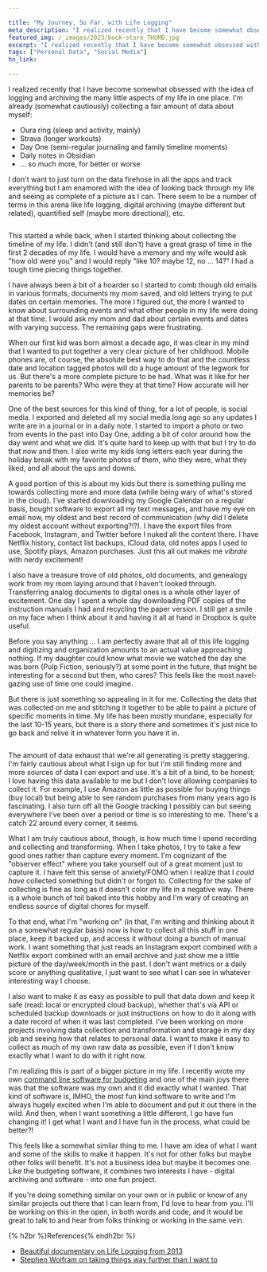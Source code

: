 ```yaml
---

title: "My Journey, So Far, with Life Logging"
meta_description: "I realized recently that I have become somewhat obsessed with the idea of logging and archiving all the little aspects of my life in one place."
featured_img: /_images/2023/book-store_THUMB.jpg
excerpt: "I realized recently that I have become somewhat obsessed with the idea of logging and archiving all the little aspects of my life in one place."
tags: ["Personal Data", "Social Media"]
hn_link:

---
```


I realized recently that I have become somewhat obsessed with the idea of logging and archiving the many little aspects of my life in one place. I'm already (somewhat cautiously) collecting a fair amount of data about myself:

- Oura ring (sleep and activity, mainly)
- Strava (longer workouts)
- Day One (semi-regular journaling and family timeline moments)
- Daily notes in Obsidian
- ... so much more, for better or worse

I don't want to just turn on the data firehose in all the apps and track everything but I am enamored with the idea of looking back through my life and seeing as complete of a picture as I can. There seem to be a number of terms in this arena like life logging, digital archiving (maybe different but related), quantified self (maybe more directional), etc.

<img src="/_images/2023/book-store.jpg" class="aligncenter" alt="">

This started a while back, when I started thinking about collecting the timeline of my life. I didn't (and still don't) have a great grasp of time in the first 2 decades of my life. I would have a memory and my wife would ask "how old were you" and I would reply "like 10? maybe 12, no ... 14?" I had a tough time piecing things together. 

I have always been a bit of a hoarder so I started to comb though old emails in various formats, documents my mom saved, and old letters trying to put dates on certain memories. The more I figured out, the more I wanted to know about surrounding events and what other people in my life were doing at that time. I would ask my mom and dad about certain events and dates with varying success. The remaining gaps were frustrating.

When our first kid was born almost a decade ago, it was clear in my mind that I wanted to put together a very clear picture of her childhood. Mobile phones are, of course, the absolute best way to do that and the countless date and location tagged photos will do a huge amount of the legwork for us. But there's a more complete picture to be had. What was it like for her parents to be parents? Who were they at that time? How accurate will her memories be?

One of the best sources for this kind of thing, for a lot of people, is social media. I exported and deleted all my social media long ago so any updates I write are in a journal or in a daily note. I started to import a photo or two from events in the past into Day One, adding a bit of color around how the day went and what we did. It's quite hard to keep up with that but I try to do that now and then. I also write my kids long letters each year during the holiday break with my favorite photos of them, who they were, what they liked, and all about the ups and downs. 

A good portion of this is about my kids but there is something pulling me towards collecting more and more data (while being wary of what's stored in the cloud). I've started downloading my Google Calendar on a regular basis, bought software to export all my text messages, and have my eye on email now, my oldest and best record of communication (why did I delete my oldest account without exporting?!?). I have the export files from Facebook, Instagram, and Twitter before I nuked all the content there. I have Netflix history, contact list backups, iCloud data, old notes apps I used to use, Spotify plays, Amazon purchases. Just this all out makes me *vibrate* with nerdy excitement!

I also have a treasure trove of old photos, old documents, and genealogy work from my mom laying around that I haven't looked through. Transferring analog documents to digital ones is a whole other layer of excitement. One day I spent a whole day downloading PDF copies of the instruction manuals I had and recycling the paper version. I still get a smile on my face when I think about it and having it all at hand in Dropbox is quite useful. 

Before you say anything ... I am perfectly aware that all of this life logging and digitizing and organization amounts to an actual value approaching nothing. If my daughter could know what movie we watched the day she was born (Pulp Fiction, seriously?) at some point in the future, that might be interesting for a second but then, who cares? This feels like the most navel-gazing use of time one could imagine. 

But there is just something so appealing in it for me. Collecting the data that was collected on me and stitching it together to be able to paint a picture of specific moments in time. My life has been mostly mundane, especially for the last 10-15 years, but there is a story there and sometimes it's just nice to go back and relive it in whatever form you have it in.

<img src="/_images/2023/book-store-2.jpg" class="aligncenter" alt="">

The amount of data exhaust that we're all generating is pretty staggering. I'm fairly cautious about what I sign up for but I'm still finding more and more sources of data I can export and use. It's a bit of a bind, to be honest; I love having this data available to me but I don't love allowing companies to collect it. For example, I use Amazon as little as possible for buying things (buy local) but being able to see random purchases from many years ago is fascinating. I also turn off all the Google tracking I possibly can but seeing everywhere I've been over a period or time is so interesting to me. There's a catch 22 around every corner, it seems.

What I am truly cautious about, though, is how much time I spend recording and collecting and transforming. When I take photos, I try to take a few good ones rather than capture every moment. I'm cognizant of the "observer effect" where you take yourself out of a great moment just to capture it. I have felt this sense of anxiety/FOMO when I realize that I *could have* collected something but didn't or forgot to. Collecting for the sake of collecting is fine as long as it doesn't color my life in a negative way. There is a whole bunch of toil baked into this hobby and I'm wary of creating an endless source of digital chores for myself.

To that end, what I'm "working on" (in that, I'm writing and thinking about it on a somewhat regular basis) now is how to collect all this stuff in one place, keep it backed up, and access it without doing a bunch of manual work. I want something that just reads an Instagram export combined with a Netflix export combined with an email archive and just show me a little picture of the day/week/month in the past. I don't want metrics or a daily score or anything qualitative, I just want to see what I can see in whatever interesting way I choose.

I also want to make it as easy as possible to pull that data down and keep it safe (read: local or encrypted cloud backup), whether that's via API or scheduled backup downloads or just instructions on how to do it along with a date record of when it was last completed. I've been working on more projects involving data collection and transformation and storage in my day job and seeing how that relates to personal data. I want to make it easy to collect as much of my own raw data as possible, even if I don't know exactly what I want to do with it right now.

I'm realizing this is part of a bigger picture in my life. I recently wrote my own [command line software for budgeting](https://www.joshcanhelp.com/budget-cli/) and one of the main joys there was that the software was my own and it did exactly what I wanted. That kind of software is, IMHO, the most fun kind software to write and I'm always hugely excited when I'm able to document and put it out there in the wild. And then, when I want something a little different, I go have fun changing it! I get what I want and I have fun in the process, what could be better?! 

This feels like a somewhat similar thing to me. I have am idea of what I want and some of the skills to make it happen. It's not for other folks but maybe other folks will benefit. It's not a business idea but maybe it becomes one. Like the budgeting software, it combines two interests I have - digital archiving and software - into one fun project. 

If you're doing something similar on your own or in public or know of any similar projects out there that I can learn from, I'd love to hear from you. I'll be working on this in the open, in both words and code, and it would be great to talk to and hear from folks thinking or working in the same vein.


{% h2br %}References{% endh2br %}

- [Beautiful documentary on Life Logging from 2013](https://vimeo.com/61947763)
- [Stephen Wolfram on taking things way further than I want to](https://writings.stephenwolfram.com/2012/03/the-personal-analytics-of-my-life/)
